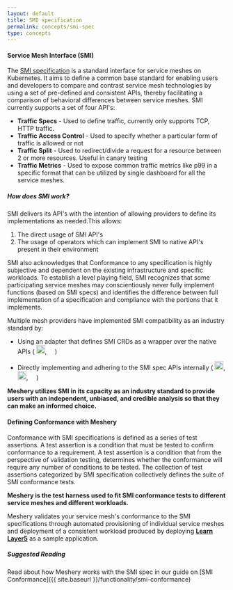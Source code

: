 ```yaml
---
layout: default
title: SMI specification
permalink: concepts/smi-spec
type: concepts
---
```


#### **Service Mesh Interface (SMI)**

The [SMI specification](https://smi-spec.io/) is a standard interface for service meshes on Kubernetes. It aims to define a common base standard for enabling users and developers to compare and contrast service mesh technologies by using a set of pre-defined and consistent APIs, thereby facilitating a comparison of behavioral differences between service meshes. SMI currently supports a set of four API's:

- **Traffic Specs** - Used to define traffic, currently only supports TCP, HTTP traffic.
- **Traffic Access Control** - Used to specify whether a particular form of traffic is allowed or not
- **Traffic Split** - Used to redirect/divide a request for a resource between 2 or more resources. Useful in canary testing
- **Traffic Metrics** - Used to expose common traffic metrics like p99 in a specific format that can be utilized by single dashboard for all the service meshes.

##### **How does SMI work?**

SMI delivers its API's with the intention of allowing providers to define its implementations as needed.This allows:
1. The direct usage of SMI API's
2. The usage of operators which can implement SMI to native API's present in their environment

SMI also acknowledges that Conformance to any specification is highly subjective and dependent on the existing infrastructure and specific workloads. To establish a level playing field, SMI recognizes that some participating service meshes may conscientiously never fully implement functions (based on SMI specs) and identifies the difference between full implementation of a specification and compliance with the portions that it implements.

Multiple mesh providers have implemented SMI compatibility as an industry standard by:
- Using an adapter that defines SMI CRDs as a wrapper over the native APIs ( <img src="{{ site.baseurl }}/assets/img/service-meshes/consul.svg" style="width:20px" />, <img src="{{ site.baseurl }}/assets/img/service-meshes/istio.svg" style="width:15px" />)

- Directly implementing and adhering to the SMI spec APIs internally ( <img src="{{ site.baseurl }}/assets/img/service-meshes/linkerd.svg" style="width:20px" />, <img src="{{ site.baseurl }}/assets/img/service-meshes/osm.svg" style="width:20px" />, <img src="{{ site.baseurl }}/assets/img/service-meshes/maesh.svg" style="width:15px" />)

**Meshery utilizes SMI in its capacity as an industry standard to provide users with an independent, unbiased, and credible analysis so that they can make an informed choice.**

#### **Defining Conformance with Meshery**

Conformance with SMI specifications is defined as a series of test assertions. A test assertion is a condition that must be tested to confirm conformance to a requirement. A test assertion is a condition that from the perspective of validation testing, determines whether the conformance will require any number of conditions to be tested. The collection of test assertions categorized by SMI specification collectively defines the suite of SMI conformance tests.

**Meshery is the test harness used to fit SMI conformance tests to different service meshes and different workloads.**

Meshery validates your service mesh's conformance to the SMI specifications through automated provisioning of individual service meshes and deployment of a consistent workload produced by deploying [**Learn Layer5**](https://github.com/layer5io/learn-layer5) as a sample application. 

##### **Suggested Reading**

Read about how Meshery works with the SMI spec in our guide on [SMI Conformance]({{ site.baseurl }}/functionality/smi-conformance)